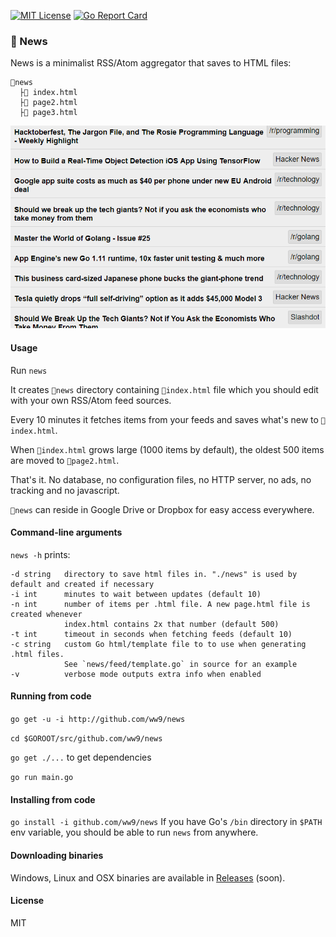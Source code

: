 [![MIT License](https://img.shields.io/badge/license-MIT-blue.svg?style=flat)](LICENSE) [![Go Report Card](https://goreportcard.com/badge/github.com/ww9/news)](https://goreportcard.com/report/github.com/ww9/news)

### 📰 News
News is a minimalist RSS/Atom aggregator that saves to HTML files:
```
📂news
  ├📰 index.html
  ├📰 page2.html
  ├📰 page3.html
```

![screenshot](feed/screenshot.png)

#### Usage
Run `news`

It creates `📂news` directory containing `📰index.html` file which you should edit with your own RSS/Atom feed sources.

Every 10 minutes it fetches items from your feeds and saves what's new to `📰index.html`.

When `📰index.html` grows large (1000 items by default), the oldest 500 items are moved to `📰page2.html`.

That's it. No database, no configuration files, no HTTP server, no ads, no tracking and no javascript.

`📂news` can reside in Google Drive or Dropbox for easy access everywhere.

#### Command-line arguments
`news -h` prints:
```
-d string	directory to save html files in. "./news" is used by default and created if necessary
-i int		minutes to wait between updates (default 10)
-n int		number of items per .html file. A new page.html file is created whenever 
			index.html contains 2x that number (default 500)
-t int		timeout in seconds when fetching feeds (default 10)
-c string	custom Go html/template file to to use when generating .html files. 
			See `news/feed/template.go` in source for an example
-v    		verbose mode outputs extra info when enabled
```

#### Running from code
`go get -u -i http://github.com/ww9/news`

`cd $GOROOT/src/github.com/ww9/news`

`go get ./...` to get dependencies

`go run main.go`

#### Installing from code
`go install -i github.com/ww9/news`
If you have Go's `/bin` directory in `$PATH` env variable, you should be able to run `news` from anywhere.

#### Downloading binaries
Windows, Linux and OSX binaries are available in [Releases](https://github.com/ww9/news/releases) (soon).

#### License
MIT